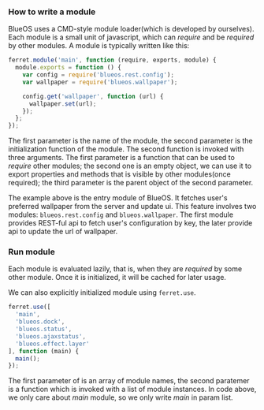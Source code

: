 ### How to write a module
BlueOS uses a CMD-style module loader(which is developed by ourselves). Each module is a small unit of javascript, which can *require* and be *required* by other modules. A module is typically written like this:

``` javascript
ferret.module('main', function (require, exports, module) {
  module.exports = function () {
    var config = require('blueos.rest.config');
    var wallpaper = require('blueos.wallpaper');

    config.get('wallpaper', function (url) {
      wallpaper.set(url);
    });
  };
});
```

The first parameter is the name of the module, the second parameter is the initialization function of the module. The second function is invoked with three arguments. The first parameter is a function that can be used to *require* other modules; the second one is an empty object, we can use it to export properties and methods that is visible by other modules(once required); the third parameter is the parent object of the second parameter.

The example above is the entry module of BlueOS. It fetches user's preferred wallpaper from the server and update ui. This feature involves two modules: `blueos.rest.config` and `blueos.wallpaper`. The first module provides REST-ful api to fetch user's configuration by key, the later provide api to update the url of wallpaper.

### Run module

Each module is evaluated lazily, that is, when they are *required* by some other module. Once it is initialized, it will be cached for later usage.

We can also explicitly initialized module using `ferret.use`.

``` javascript
ferret.use([
  'main',
  'blueos.dock',
  'blueos.status',
  'blueos.ajaxstatus',
  'blueos.effect.layer'
], function (main) {
  main();
});
```

The first parameter of is an array of module names, the second paratemer is a function which is invoked with a list of module instances.
In code above, we only care about *main* module, so we only write *main* in param list.
